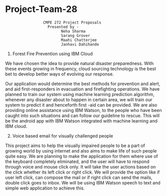 # Project-Team-28
                     CMPE 272 Project Proposals          
                       Presented by -
                             Neha Sharma
                             Sarang Grover 
                             Maahi Chatterjee
                             Janhavi Dahihande


1.  Forest Fire Prevention using IBM Cloud

We have chosen the idea to provide natural disaster preparedness.  With these events growing in frequency, cloud sourcing technology is the best bet to develop better ways of evolving our response.

Our application would determine the best methods for prevention and alert, and aid first-responders in evacuation and firefighting operations. 
We have planned to train our system using machine learning prediction algorithm, whenever any disaster about to happen in certain area, we will train our system to predict it and henceforth first -aid can be provided. We are also providing online assistance using IBM Watson, to the people who have been caught into such situations and can follow our guideline to rescue. This will be the android app with IBM Watson integrated with machine learning and IBM cloud.


2. Voice based email for visually challenged people

This project aims to help the visually impaired people to be a part of growing world by using internet and also aims to make life of such people quite easy. 
We are planning to make the application for them where use of the keyboard completely eliminated, and the user will have to respond through voice and mouse click only. It will take the user actions based on the click whether its left click or right click. We will provide the option like if user left click, can compose the mail or if right click can send the mails, double click goes to inbox.
We will be using IBM Watson speech to text and simple web application to achieve this.





